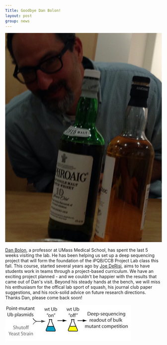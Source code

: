 ```yaml
---
Title: Goodbye Dan Bolon!
layout: post
group: news
---
```

 <img src="/static/img/news/dan_scotch.jpg" alt="salty dog" class="img-responsive">

[Dan Bolon](http://profiles.umassmed.edu/profiles/display/133553), a professor at UMass Medical School, has spent the last 5 weeks visiting the lab. He has been helping us set up a deep sequencing project that will form the foundation of the iPQB/CCB Project Lab class this fall.  This course, started several years ago by [Joe DeRisi](http://derisilab.ucsf.edu/), aims to have students work in teams through a project-based curriculum. We have an exciting project planned - and we couldn't be happier with the results that came out of Dan's visit. Beyond his steady hands at the bench, we will miss his enthusiasm for the offical lab sport of squash, his journal club paper suggestions, and his rock-solid advice on future research directions. Thanks Dan, please come back soon!

 <img src="/static/img/news/bolon_empiric.jpg" alt="ubiquitin" class="img-responsive">
